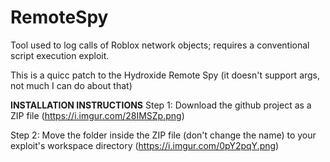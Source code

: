 # RemoteSpy
Tool used to log calls of Roblox network objects; requires a conventional script execution exploit.

This is a quicc patch to the Hydroxide Remote Spy (it doesn't support args, not much I can do about that)

**INSTALLATION INSTRUCTIONS**
Step 1: Download the github project as a ZIP file (https://i.imgur.com/28IMSZp.png)

Step 2: Move the folder inside the ZIP file (don't change the name) to your exploit's workspace directory (https://i.imgur.com/0pY2pqY.png)
